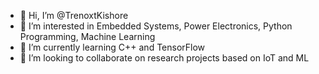 - 👋 Hi, I’m @TrenoxtKishore
- 👀 I’m interested in Embedded Systems, Power Electronics, Python Programming, Machine Learning
- 🌱 I’m currently learning C++ and TensorFlow
- 💞️ I’m looking to collaborate on research projects based on IoT and ML
